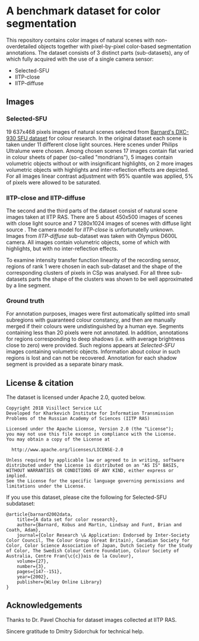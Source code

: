 # A benchmark dataset for color segmentation

This repository contains color images of natural scenes with non-overdetailed objects together with pixel-by-pixel color-based segmentation annotations.
The dataset consists of 3 distinct parts (sub-datasets), any of which fully acquired with the use of a single camera sensor:

* Selected-SFU
* IITP-close
* IITP-diffuse

## Images

### Selected-SFU 

19 637x468 pixels images of natural scenes selected from [Barnard's DXC-930 SFU dataset](http://www.cs.sfu.ca/~colour/data/colour_constancy_test_images/index.html) for colour research. 
In the original dataset each scene is taken under 11 different close light sources. 
Here scenes under Philips Ultralume were chosen. 
Among chosen scenes 17 images contain flat varied in colour sheets of paper (so-called "mondrians"), 5 images contain volumetric objects without or with insignificant highlights, on 2 more images volumetric objects with highlights and  inter-reflection effects are depicted. For all images linear contrast adjustment with 95% quantile was applied, 5% of pixels were allowed to be saturated.

### IITP-close and IITP-diffuse 

The second and the third parts of the dataset consist of natural scene images taken at IITP RAS.
There are 5 about 450x500 images of scenes with close light source and 7 1280x1024 images of scenes with diffuse light source . The camera model for *IITP-close* is  unfortunatelly unknown. Images from *IITP-diffuse* sub-dataset was taken with Olympus D600L camera. All images contain volumetric objects, some of which with highlights, but with no inter-reflection effects.   

To examine intensity transfer function linearity of the recording sensor, regions of rank 1 were chosen in each sub-dataset and the shape of the corresponding clusters of pixels in CSp was analysed. For all three sub-datasets parts the shape of the clusters was shown to be well approximated by a line segment.

### Ground truth

For annotation purposes, images were first automatically splitted into small subregions with guaranteed colour constancy, and then are manually merged if their colours were undistinguished by a human eye.
Segments containing less than 20 pixels were not annotated. 
In addition, annotations for regions corresponding to deep shadows (i.e. with average brightness close to zero) were provided. Such regions appears at *Selected-SFU* images containing volumetric objects. Information about colour in such regions is lost and can not be recovered. Annotation for each shadow segment is provided as a separate binary mask.

## License & citation

The dataset is licensed under Apache 2.0, quoted below.

    Copyright 2018 Visillect Service LLC
    Developed for Kharkevich Institute for Information Transmission Problems of the Russian Academy of Sciences (IITP RAS)
    
    Licensed under the Apache License, Version 2.0 (the "License");
    you may not use this file except in compliance with the License.
    You may obtain a copy of the License at
    
      http://www.apache.org/licenses/LICENSE-2.0
    
    Unless required by applicable law or agreed to in writing, software
    distributed under the License is distributed on an "AS IS" BASIS,
    WITHOUT WARRANTIES OR CONDITIONS OF ANY KIND, either express or implied.
    See the License for the specific language governing permissions and
    limitations under the License.

If you use this dataset, please cite the following for Selected-SFU subdataset:

    @article{barnard2002data,
        title={A data set for color research},
        author={Barnard, Kobus and Martin, Lindsay and Funt, Brian and Coath, Adam},
        journal={Color Research \& Application: Endorsed by Inter-Society Color Council, The Colour Group (Great Britain), Canadian Society for Color, Color Science Association of Japan, Dutch Society for the Study of Color, The Swedish Colour Centre Foundation, Colour Society of Australia, Centre Fran{\c{c}}ais de la Couleur},
        volume={27},
        number={3},
        pages={147--151},
        year={2002},
        publisher={Wiley Online Library}
    }

## Acknowledgements

Thanks to Dr. Pavel Chochia for dataset images collected at IITP RAS.

Sincere gratitude to Dmitry Sidorchuk for technical help.
